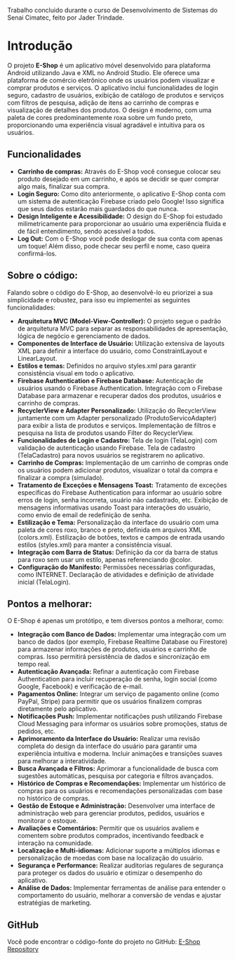 Trabalho concluido durante o curso de Desenvolvimento de Sistemas do Senai Cimatec, feito por Jader Trindade.

# Introdução

O projeto **E-Shop** é um aplicativo móvel desenvolvido para plataforma Android utilizando Java e XML no Android Studio. Ele oferece uma plataforma de comércio eletrônico onde os usuários podem visualizar e comprar produtos e serviços. O aplicativo inclui funcionalidades de login seguro, cadastro de usuários, exibição de catálogo de produtos e serviços com filtros de pesquisa, adição de itens ao carrinho de compras e visualização de detalhes dos produtos. O design é moderno, com uma paleta de cores predominantemente roxa sobre um fundo preto, proporcionando uma experiência visual agradável e intuitiva para os usuários.

## Funcionalidades

- **Carrinho de compras:** Através do E-Shop você consegue colocar seu produto desejado em um carrinho, e após se decidir se quer comprar algo mais, finalizar sua compra.
- **Login Seguro:** Como dito anteriormente, o aplicativo E-Shop conta com um sistema de autenticação Firebase criado pelo Google! Isso significa que seus dados estarão mais guardados do que nunca.
- **Design Inteligente e Acessibilidade:** O design do E-Shop foi estudado milimetricamente para proporcionar ao usuário uma experiência fluida e de fácil entendimento, sendo acessível a todos.
- **Log Out:** Com o E-Shop você pode deslogar de sua conta com apenas um toque! Além disso, pode checar seu perfil e nome, caso queira confirmá-los.

## Sobre o código:

Falando sobre o código do E-Shop, ao desenvolvê-lo eu priorizei a sua simplicidade e robustez, para isso eu implementei as seguintes funcionalidades:

- **Arquitetura MVC (Model-View-Controller):** O projeto segue o padrão de arquitetura MVC para separar as responsabilidades de apresentação, lógica de negócio e gerenciamento de dados.
- **Componentes de Interface de Usuário:** Utilização extensiva de layouts XML para definir a interface do usuário, como ConstraintLayout e LinearLayout.
- **Estilos e temas:** Definidos no arquivo styles.xml para garantir consistência visual em todo o aplicativo.
- **Firebase Authentication e Firebase Database:** Autenticação de usuários usando o Firebase Authentication. Integração com o Firebase Database para armazenar e recuperar dados dos produtos, usuários e carrinho de compras.
- **RecyclerView e Adapter Personalizado:** Utilização do RecyclerView juntamente com um Adapter personalizado (ProdutoServicoAdapter) para exibir a lista de produtos e serviços. Implementação de filtros e pesquisa na lista de produtos usando Filter do RecyclerView.
- **Funcionalidades de Login e Cadastro:** Tela de login (TelaLogin) com validação de autenticação usando Firebase. Tela de cadastro (TelaCadastro) para novos usuários se registrarem no aplicativo.
- **Carrinho de Compras:** Implementação de um carrinho de compras onde os usuários podem adicionar produtos, visualizar o total da compra e finalizar a compra (simulado).
- **Tratamento de Exceções e Mensagens Toast:** Tratamento de exceções específicas do Firebase Authentication para informar ao usuário sobre erros de login, senha incorreta, usuário não cadastrado, etc. Exibição de mensagens informativas usando Toast para interações do usuário, como envio de email de redefinição de senha.
- **Estilização e Tema:** Personalização da interface do usuário com uma paleta de cores roxo, branco e preto, definida em arquivos XML (colors.xml). Estilização de botões, textos e campos de entrada usando estilos (styles.xml) para manter a consistência visual.
- **Integração com Barra de Status:** Definição da cor da barra de status para roxo sem usar um estilo, apenas referenciando @color.
- **Configuração do Manifesto:** Permissões necessárias configuradas, como INTERNET. Declaração de atividades e definição de atividade inicial (TelaLogin).

## Pontos a melhorar:

O E-Shop é apenas um protótipo, e tem diversos pontos a melhorar, como:

- **Integração com Banco de Dados:** Implementar uma integração com um banco de dados (por exemplo, Firebase Realtime Database ou Firestore) para armazenar informações de produtos, usuários e carrinho de compras. Isso permitirá persistência de dados e sincronização em tempo real.
- **Autenticação Avançada:** Refinar a autenticação com Firebase Authentication para incluir recuperação de senha, login social (como Google, Facebook) e verificação de e-mail.
- **Pagamentos Online:** Integrar um serviço de pagamento online (como PayPal, Stripe) para permitir que os usuários finalizem compras diretamente pelo aplicativo.
- **Notificações Push:** Implementar notificações push utilizando Firebase Cloud Messaging para informar os usuários sobre promoções, status de pedidos, etc.
- **Aprimoramento da Interface do Usuário:** Realizar uma revisão completa do design da interface do usuário para garantir uma experiência intuitiva e moderna. Incluir animações e transições suaves para melhorar a interatividade.
- **Busca Avançada e Filtros:** Aprimorar a funcionalidade de busca com sugestões automáticas, pesquisa por categoria e filtros avançados.
- **Histórico de Compras e Recomendações:** Implementar um histórico de compras para os usuários e recomendações personalizadas com base no histórico de compras.
- **Gestão de Estoque e Administração:** Desenvolver uma interface de administração web para gerenciar produtos, pedidos, usuários e monitorar o estoque.
- **Avaliações e Comentários:** Permitir que os usuários avaliem e comentem sobre produtos comprados, incentivando feedback e interação na comunidade.
- **Localização e Multi-idiomas:** Adicionar suporte a múltiplos idiomas e personalização de moedas com base na localização do usuário.
- **Segurança e Performance:** Realizar auditorias regulares de segurança para proteger os dados do usuário e otimizar o desempenho do aplicativo.
- **Análise de Dados:** Implementar ferramentas de análise para entender o comportamento do usuário, melhorar a conversão de vendas e ajustar estratégias de marketing.

## GitHub

Você pode encontrar o código-fonte do projeto no GitHub: [E-Shop Repository](https://github.com/trindadej44/MyApplication#js-repo-pjax-container)
